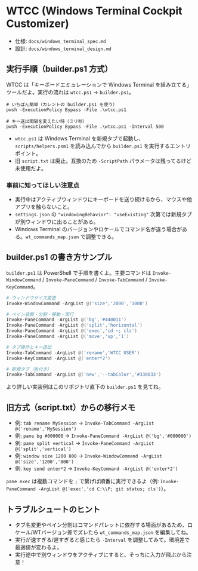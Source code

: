 # WTCC (Windows Terminal Cockpit Customizer)

- 仕様: `docs/windows_terminal_spec.md`
- 設計: `docs/windows_terminal_design.md`

## 実行手順（builder.ps1 方式）

WTCC は「キーボードエミュレーションで Windows Terminal を組み立てる」ツールだよ。実行の流れは `wtcc.ps1` → `builder.ps1`。

```
# いちばん簡単（カレントの builder.ps1 を使う）
pwsh -ExecutionPolicy Bypass -File .\wtcc.ps1

# キー送出間隔を変えたい時（ミリ秒）
pwsh -ExecutionPolicy Bypass -File .\wtcc.ps1 -Interval 500
```

- `wtcc.ps1` は Windows Terminal を新規タブで起動し、`scripts/helpers.psm1` を読み込んでから `builder.ps1` を実行するエントリポイント。
- 旧 `script.txt` は廃止。互換のため `-ScriptPath` パラメータは残ってるけど未使用だよ。

### 事前に知ってほしい注意点

- 実行中はアクティブウィンドウにキーボードを送り続けるから、マウスや他アプリを触らないこと。
- `settings.json` の `"windowingBehavior": "useExisting"` 次第では新規タブが別ウィンドウに出ることがある。
- Windows Terminal のバージョンやロケールでコマンド名が違う場合がある。`wt_commands_map.json` で調整できる。

## builder.ps1 の書き方サンプル

`builder.ps1` は PowerShell で手順を書くよ。主要コマンドは `Invoke-WindowCommand` / `Invoke-PaneCommand` / `Invoke-TabCommand` / `Invoke-KeyCommand`。

```powershell
# ウィンドウサイズ変更
Invoke-WindowCommand -ArgList @('size','2000','1000')

# ペイン装飾・分割・移動・実行
Invoke-PaneCommand -ArgList @('bg','#440011')
Invoke-PaneCommand -ArgList @('split','horizontal')
Invoke-PaneCommand -ArgList @('exec','cd ~; cls')
Invoke-PaneCommand -ArgList @('move','up','1')

# タブ操作とキー送出
Invoke-TabCommand -ArgList @('rename','WTCC USER')
Invoke-KeyCommand -ArgList @('enter*2')

# 新規タブ（色付き）
Invoke-TabCommand -ArgList @('new','--tabColor','#330033')
```

より詳しい実装例はこのリポジトリ直下の `builder.ps1` を見てね。

## 旧方式（script.txt）からの移行メモ

- 例: `tab rename MySession` → `Invoke-TabCommand -ArgList @('rename','MySession')`
- 例: `pane bg #000000` → `Invoke-PaneCommand -ArgList @('bg','#000000')`
- 例: `pane split vertical` → `Invoke-PaneCommand -ArgList @('split','vertical')`
- 例: `window size 1200 800` → `Invoke-WindowCommand -ArgList @('size','1200','800')`
- 例: `key send enter*2` → `Invoke-KeyCommand -ArgList @('enter*2')`

`pane exec` は複数コマンドを `;` で繋げば順番に実行できるよ（例: `Invoke-PaneCommand -ArgList @('exec','cd C:\\P; git status; cls')`）。

## トラブルシュートのヒント

- タブ名変更やペイン分割はコマンドパレットに依存する場面があるため、ロケール/WTバージョン差でズレたら `wt_commands_map.json` を編集してね。
- 実行が速すぎる/遅すぎると感じたら `-Interval` を調整してみて。環境差で最適値が変わるよ。
- 実行途中で別ウィンドウをアクティブにすると、そっちに入力が飛ぶから注意！
